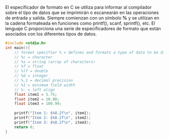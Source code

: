 El especificador de formato en C se utiliza para informar al compilador sobre el tipo de datos que se imprimirán o escanearán en las operaciones de entrada y salida. Siempre comienzan con un símbolo **%** y se utilizan en la cadena formateada en funciones como printf(), scanf, sprintf(), etc. El lenguaje C proporciona una serie de especificadores de formato que están asociados con los diferentes tipos de datos.

```c
#include <stdio.h>
int main(){
	// format specifier % = defines and formats a type of data to be displayed
	// %c = character
	// %s = string (array of characters)
	// %f = float
	// %lf = double
	// %d = integer
	// %.1 = decimal precision
	// %1 = minimum field width
	// %- = left align
	float item1 = 5.75;
	float item2 = 10.00;
	float item3 = 100.99;
	
	printf("Item 1: $%8.2f\n", item1);
	printf("Item 2: $%8.2f\n", item2);
	printf("Item 3: $%8.2f\n", item3);
	return 0;
}
```
